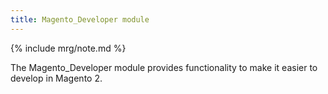 ```yaml
---
title: Magento_Developer module
---
```


{% include mrg/note.md %}

The Magento_Developer module provides functionality to make it easier to develop in Magento 2.
